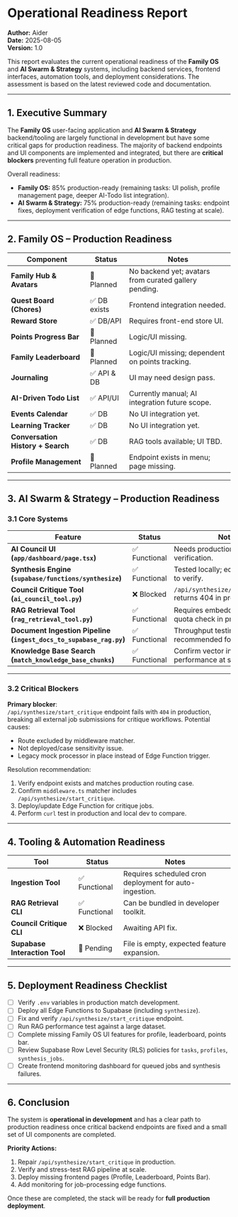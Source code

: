 # Operational Readiness Report

**Author:** Aider  
**Date:** 2025-08-05  
**Version:** 1.0

This report evaluates the current operational readiness of the **Family OS** and **AI Swarm & Strategy** systems, including backend services, frontend interfaces, automation tools, and deployment considerations. The assessment is based on the latest reviewed code and documentation.

---

## 1. Executive Summary

The **Family OS** user-facing application and **AI Swarm & Strategy** backend/tooling are largely functional in development but have some critical gaps for production readiness. The majority of backend endpoints and UI components are implemented and integrated, but there are **critical blockers** preventing full feature operation in production. 

Overall readiness:  
- **Family OS:** 85% production-ready (remaining tasks: UI polish, profile management page, deeper AI-Todo list integration).  
- **AI Swarm & Strategy:** 75% production-ready (remaining tasks: endpoint fixes, deployment verification of edge functions, RAG testing at scale).

---

## 2. Family OS – Production Readiness

| Component | Status | Notes |
|-----------|--------|-------|
| **Family Hub & Avatars** | 🚧 Planned | No backend yet; avatars from curated gallery pending. |
| **Quest Board (Chores)** | ✅ DB exists | Frontend integration needed. |
| **Reward Store** | ✅ DB/API | Requires front-end store UI. |
| **Points Progress Bar** | 🚧 Planned | Logic/UI missing. |
| **Family Leaderboard** | 🚧 Planned | Logic/UI missing; dependent on points tracking. |
| **Journaling** | ✅ API & DB | UI may need design pass. |
| **AI-Driven Todo List** | ✅ API/UI | Currently manual; AI integration future scope. |
| **Events Calendar** | ✅ DB | No UI integration yet. |
| **Learning Tracker** | ✅ DB | No UI integration yet. |
| **Conversation History + Search** | ✅ DB | RAG tools available; UI TBD. |
| **Profile Management** | 🚧 Planned | Endpoint exists in menu; page missing. |

---

## 3. AI Swarm & Strategy – Production Readiness

### 3.1 Core Systems

| Feature | Status | Notes |
|---------|--------|-------|
| **AI Council UI (`app/dashboard/page.tsx`)** | ✅ Functional | Needs production endpoint verification. |
| **Synthesis Engine (`supabase/functions/synthesize`)** | ✅ Functional | Tested locally; edge deployment to verify. |
| **Council Critique Tool (`ai_council_tool.py`)** | ❌ Blocked | `/api/synthesize/start_critique` returns 404 in production. |
| **RAG Retrieval Tool (`rag_retrieval_tool.py`)** | ✅ Functional | Requires embedding model quota check in production. |
| **Document Ingestion Pipeline (`ingest_docs_to_supabase_rag.py`)** | ✅ Functional | Throughput testing recommended for production. |
| **Knowledge Base Search (`match_knowledge_base_chunks`)** | ✅ Functional | Confirm vector index performance at scale. |

---

### 3.2 Critical Blockers

**Primary blocker**:  
`/api/synthesize/start_critique` endpoint fails with `404` in production, breaking all external job submissions for critique workflows. Potential causes:
- Route excluded by middleware matcher.
- Not deployed/case sensitivity issue.
- Legacy mock processor in place instead of Edge Function trigger.

Resolution recommendation:
1. Verify endpoint exists and matches production routing case.
2. Confirm `middleware.ts` matcher includes `/api/synthesize/start_critique`.
3. Deploy/update Edge Function for critique jobs.
4. Perform `curl` test in production and local dev to compare.

---

## 4. Tooling & Automation Readiness

| Tool | Status | Notes |
|------|--------|-------|
| **Ingestion Tool** | ✅ Functional | Requires scheduled cron deployment for auto-ingestion. |
| **RAG Retrieval CLI** | ✅ Functional | Can be bundled in developer toolkit. |
| **Council Critique CLI** | ❌ Blocked | Awaiting API fix. |
| **Supabase Interaction Tool** | 🚧 Pending | File is empty, expected feature expansion. |

---

## 5. Deployment Readiness Checklist

- [ ] Verify `.env` variables in production match development.
- [ ] Deploy all Edge Functions to Supabase (including `synthesize`).
- [ ] Fix and verify `/api/synthesize/start_critique` endpoint.
- [ ] Run RAG performance test against a large dataset.
- [ ] Complete missing Family OS UI features for profile, leaderboard, points bar.
- [ ] Review Supabase Row Level Security (RLS) policies for `tasks`, `profiles`, `synthesis_jobs`.
- [ ] Create frontend monitoring dashboard for queued jobs and synthesis failures.

---

## 6. Conclusion

The system is **operational in development** and has a clear path to production readiness once critical backend endpoints are fixed and a small set of UI components are completed. 

**Priority Actions:**  
1. Repair `/api/synthesize/start_critique` in production.  
2. Verify and stress-test RAG pipeline at scale.  
3. Deploy missing frontend pages (Profile, Leaderboard, Points Bar).  
4. Add monitoring for job-processing edge functions.

Once these are completed, the stack will be ready for **full production deployment**.

